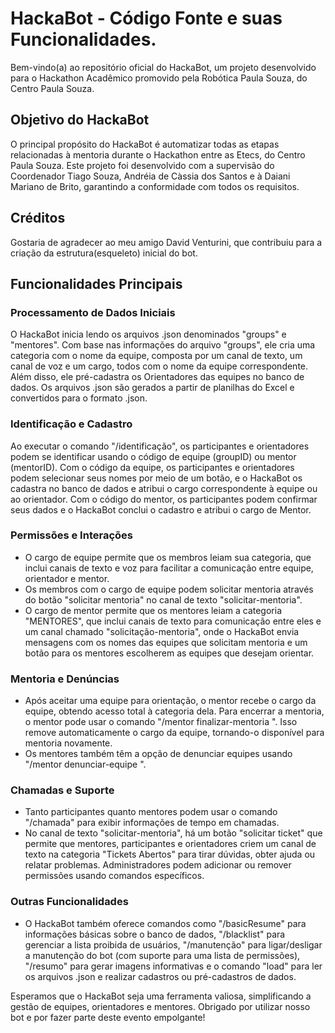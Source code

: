 # HackaBot - Código Fonte e suas Funcionalidades.

Bem-vindo(a) ao repositório oficial do HackaBot, um projeto desenvolvido para o Hackathon Acadêmico promovido pela Robótica Paula Souza, do Centro Paula Souza.

## Objetivo do HackaBot

O principal propósito do HackaBot é automatizar todas as etapas relacionadas à mentoria durante o Hackathon entre as Etecs, do Centro Paula Souza. Este projeto foi desenvolvido com a supervisão do Coordenador Tiago Souza, Andréia de Càssia dos Santos e à Daiani Mariano de Brito, garantindo a conformidade com todos os requisitos.

## Créditos

Gostaria de agradecer ao meu amigo David Venturini, que contribuiu para a criação da estrutura(esqueleto) inicial do bot.

## Funcionalidades Principais

### Processamento de Dados Iniciais

O HackaBot inicia lendo os arquivos .json denominados "groups" e "mentores". Com base nas informações do arquivo "groups", ele cria uma categoria com o nome da equipe, composta por um canal de texto, um canal de voz e um cargo, todos com o nome da equipe correspondente. Além disso, ele pré-cadastra os Orientadores das equipes no banco de dados. Os arquivos .json são gerados a partir de planilhas do Excel e convertidos para o formato .json.

### Identificação e Cadastro

Ao executar o comando "/identificação", os participantes e orientadores podem se identificar usando o código de equipe (groupID) ou mentor (mentorID). Com o código da equipe, os participantes e orientadores podem selecionar seus nomes por meio de um botão, e o HackaBot os cadastra no banco de dados e atribui o cargo correspondente à equipe ou ao orientador. Com o código do mentor, os participantes podem confirmar seus dados e o HackaBot conclui o cadastro e atribui o cargo de Mentor.

### Permissões e Interações

- O cargo de equipe permite que os membros leiam sua categoria, que inclui canais de texto e voz para facilitar a comunicação entre equipe, orientador e mentor.
- Os membros com o cargo de equipe podem solicitar mentoria através do botão "solicitar mentoria" no canal de texto "solicitar-mentoria".
- O cargo de mentor permite que os mentores leiam a categoria "MENTORES", que inclui canais de texto para comunicação entre eles e um canal chamado "solicitação-mentoria", onde o HackaBot envia mensagens com os nomes das equipes que solicitam mentoria e um botão para os mentores escolherem as equipes que desejam orientar.

### Mentoria e Denúncias

- Após aceitar uma equipe para orientação, o mentor recebe o cargo da equipe, obtendo acesso total à categoria dela. Para encerrar a mentoria, o mentor pode usar o comando "/mentor finalizar-mentoria <feedback>". Isso remove automaticamente o cargo da equipe, tornando-o disponível para mentoria novamente.
- Os mentores também têm a opção de denunciar equipes usando "/mentor denunciar-equipe <nomeequipe> <motivo>".

### Chamadas e Suporte

- Tanto participantes quanto mentores podem usar o comando "/chamada" para exibir informações de tempo em chamadas.
- No canal de texto "solicitar-mentoria", há um botão "solicitar ticket" que permite que mentores, participantes e orientadores criem um canal de texto na categoria "Tickets Abertos" para tirar dúvidas, obter ajuda ou relatar problemas. Administradores podem adicionar ou remover permissões usando comandos específicos.

### Outras Funcionalidades

- O HackaBot também oferece comandos como "/basicResume" para informações básicas sobre o banco de dados, "/blacklist" para gerenciar a lista proibida de usuários, "/manutenção" para ligar/desligar a manutenção do bot (com suporte para uma lista de permissões), "/resumo" para gerar imagens informativas e o comando "load" para ler os arquivos .json e realizar cadastros ou pré-cadastros de dados.

Esperamos que o HackaBot seja uma ferramenta valiosa, simplificando a gestão de equipes, orientadores e mentores. Obrigado por utilizar nosso bot e por fazer parte deste evento empolgante!
